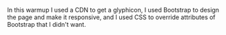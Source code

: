 In this warmup I used a CDN to get a glyphicon, I used Bootstrap to design the page and make it responsive, and I used CSS to override attributes of Bootstrap that I didn't want. 